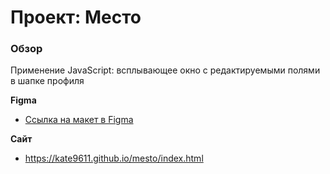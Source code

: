 # Проект: Место

### Обзор
Применение JavaScript: всплывающее окно с редактируемыми полями в шапке профиля

**Figma**

* [Ссылка на макет в Figma](https://www.figma.com/file/2cn9N9jSkmxD84oJik7xL7/JavaScript.-Sprint-4?node-id=0%3A1)

**Сайт**
* https://kate9611.github.io/mesto/index.html
